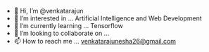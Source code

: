- 👋 Hi, I’m @venkatarajun
- 👀 I’m interested in ... Artificial Intelligence and Web Development
- 🌱 I’m currently learning ... Tensorflow 
- 💞️ I’m looking to collaborate on ...
- 📫 How to reach me ... venkatarajunesha26@gmail.com

<!---
venkatarajun/venkatarajun is a ✨ special ✨ repository because its `README.md` (this file) appears on your GitHub profile.
You can click the Preview link to take a look at your changes.
--->
